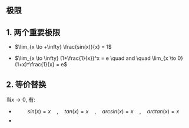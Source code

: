 ## 极限
## 1. 两个重要极限

* $\lim_{x \to +\infty} \frac{sin(x)}{x} = 1$

* $\lim_{x \to \infty} (1+\frac{1}{x})^x = e \quad and \quad  \lim_{x \to 0} (1+x)^\frac{1}{x} = e$

## 2. 等价替换
当$x \to 0$, 有:

* $$sin(x) = x \quad , \quad tan(x) = x \quad , \quad arcsin(x) = x \quad , \quad arctan(x) =x$$
* 